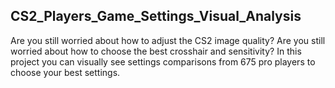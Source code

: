 ## CS2_Players_Game_Settings_Visual_Analysis

Are you still worried about how to adjust the CS2 image quality? Are you still worried about how to choose the best crosshair and sensitivity? In this project you can visually see settings comparisons from 675 pro players to choose your best settings.
